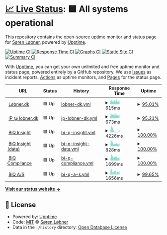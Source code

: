 # [📈 Live Status](https://lobner.github.io/status): <!--live status--> **🟩 All systems operational**

This repository contains the open-source uptime monitor and status page for [Søren Løbner](www.bdq.dk), powered by [Upptime](https://github.com/upptime/upptime).

[![Uptime CI](https://github.com/lobner/status/workflows/Uptime%20CI/badge.svg)](https://github.com/lobner/status/actions?query=workflow%3A%22Uptime+CI%22)
[![Response Time CI](https://github.com/lobner/status/workflows/Response%20Time%20CI/badge.svg)](https://github.com/lobner/status/actions?query=workflow%3A%22Response+Time+CI%22)
[![Graphs CI](https://github.com/lobner/status/workflows/Graphs%20CI/badge.svg)](https://github.com/lobner/status/actions?query=workflow%3A%22Graphs+CI%22)
[![Static Site CI](https://github.com/lobner/status/workflows/Static%20Site%20CI/badge.svg)](https://github.com/lobner/status/actions?query=workflow%3A%22Static+Site+CI%22)
[![Summary CI](https://github.com/lobner/status/workflows/Summary%20CI/badge.svg)](https://github.com/lobner/status/actions?query=workflow%3A%22Summary+CI%22)

With [Upptime](https://upptime.js.org), you can get your own unlimited and free uptime monitor and status page, powered entirely by a GitHub repository. We use [Issues](https://github.com/lobner/status/issues) as incident reports, [Actions](https://github.com/lobner/status/actions) as uptime monitors, and [Pages](https://lobner.github.io/status) for the status page.

<!--start: status pages-->
<!-- This summary is generated by Upptime (https://github.com/upptime/upptime) -->
<!-- Do not edit this manually, your changes will be overwritten -->
<!-- prettier-ignore -->
| URL | Status | History | Response Time | Uptime |
| --- | ------ | ------- | ------------- | ------ |
| <img alt="" src="https://icons.duckduckgo.com/ip3/www.xn--lbner-vua.dk.ico" height="13"> [Løbner.dk](https://www.løbner.dk) | 🟩 Up | [lobner-dk.yml](https://github.com/lobner/status/commits/HEAD/history/lobner-dk.yml) | <details><summary><img alt="Response time graph" src="./graphs/lobner-dk/response-time-week.png" height="20"> 615ms</summary><br><a href="https://lobner.github.io/status/history/lobner-dk"><img alt="Response time 589" src="https://img.shields.io/endpoint?url=https%3A%2F%2Fraw.githubusercontent.com%2Flobner%2Fstatus%2FHEAD%2Fapi%2Flobner-dk%2Fresponse-time.json"></a><br><a href="https://lobner.github.io/status/history/lobner-dk"><img alt="24-hour response time 659" src="https://img.shields.io/endpoint?url=https%3A%2F%2Fraw.githubusercontent.com%2Flobner%2Fstatus%2FHEAD%2Fapi%2Flobner-dk%2Fresponse-time-day.json"></a><br><a href="https://lobner.github.io/status/history/lobner-dk"><img alt="7-day response time 615" src="https://img.shields.io/endpoint?url=https%3A%2F%2Fraw.githubusercontent.com%2Flobner%2Fstatus%2FHEAD%2Fapi%2Flobner-dk%2Fresponse-time-week.json"></a><br><a href="https://lobner.github.io/status/history/lobner-dk"><img alt="30-day response time 605" src="https://img.shields.io/endpoint?url=https%3A%2F%2Fraw.githubusercontent.com%2Flobner%2Fstatus%2FHEAD%2Fapi%2Flobner-dk%2Fresponse-time-month.json"></a><br><a href="https://lobner.github.io/status/history/lobner-dk"><img alt="1-year response time 590" src="https://img.shields.io/endpoint?url=https%3A%2F%2Fraw.githubusercontent.com%2Flobner%2Fstatus%2FHEAD%2Fapi%2Flobner-dk%2Fresponse-time-year.json"></a></details> | <details><summary><a href="https://lobner.github.io/status/history/lobner-dk">95.01%</a></summary><a href="https://lobner.github.io/status/history/lobner-dk"><img alt="All-time uptime 99.85%" src="https://img.shields.io/endpoint?url=https%3A%2F%2Fraw.githubusercontent.com%2Flobner%2Fstatus%2FHEAD%2Fapi%2Flobner-dk%2Fuptime.json"></a><br><a href="https://lobner.github.io/status/history/lobner-dk"><img alt="24-hour uptime 98.98%" src="https://img.shields.io/endpoint?url=https%3A%2F%2Fraw.githubusercontent.com%2Flobner%2Fstatus%2FHEAD%2Fapi%2Flobner-dk%2Fuptime-day.json"></a><br><a href="https://lobner.github.io/status/history/lobner-dk"><img alt="7-day uptime 95.01%" src="https://img.shields.io/endpoint?url=https%3A%2F%2Fraw.githubusercontent.com%2Flobner%2Fstatus%2FHEAD%2Fapi%2Flobner-dk%2Fuptime-week.json"></a><br><a href="https://lobner.github.io/status/history/lobner-dk"><img alt="30-day uptime 95.88%" src="https://img.shields.io/endpoint?url=https%3A%2F%2Fraw.githubusercontent.com%2Flobner%2Fstatus%2FHEAD%2Fapi%2Flobner-dk%2Fuptime-month.json"></a><br><a href="https://lobner.github.io/status/history/lobner-dk"><img alt="1-year uptime 99.53%" src="https://img.shields.io/endpoint?url=https%3A%2F%2Fraw.githubusercontent.com%2Flobner%2Fstatus%2FHEAD%2Fapi%2Flobner-dk%2Fuptime-year.json"></a></details>
| <img alt="" src="https://icons.duckduckgo.com/ip3/ip.lobner.dk.ico" height="13"> [IP @ lobner.dk](https://ip.lobner.dk) | 🟩 Up | [ip-lobner-dk.yml](https://github.com/lobner/status/commits/HEAD/history/ip-lobner-dk.yml) | <details><summary><img alt="Response time graph" src="./graphs/ip-lobner-dk/response-time-week.png" height="20"> 673ms</summary><br><a href="https://lobner.github.io/status/history/ip-lobner-dk"><img alt="Response time 641" src="https://img.shields.io/endpoint?url=https%3A%2F%2Fraw.githubusercontent.com%2Flobner%2Fstatus%2FHEAD%2Fapi%2Fip-lobner-dk%2Fresponse-time.json"></a><br><a href="https://lobner.github.io/status/history/ip-lobner-dk"><img alt="24-hour response time 678" src="https://img.shields.io/endpoint?url=https%3A%2F%2Fraw.githubusercontent.com%2Flobner%2Fstatus%2FHEAD%2Fapi%2Fip-lobner-dk%2Fresponse-time-day.json"></a><br><a href="https://lobner.github.io/status/history/ip-lobner-dk"><img alt="7-day response time 673" src="https://img.shields.io/endpoint?url=https%3A%2F%2Fraw.githubusercontent.com%2Flobner%2Fstatus%2FHEAD%2Fapi%2Fip-lobner-dk%2Fresponse-time-week.json"></a><br><a href="https://lobner.github.io/status/history/ip-lobner-dk"><img alt="30-day response time 676" src="https://img.shields.io/endpoint?url=https%3A%2F%2Fraw.githubusercontent.com%2Flobner%2Fstatus%2FHEAD%2Fapi%2Fip-lobner-dk%2Fresponse-time-month.json"></a><br><a href="https://lobner.github.io/status/history/ip-lobner-dk"><img alt="1-year response time 643" src="https://img.shields.io/endpoint?url=https%3A%2F%2Fraw.githubusercontent.com%2Flobner%2Fstatus%2FHEAD%2Fapi%2Fip-lobner-dk%2Fresponse-time-year.json"></a></details> | <details><summary><a href="https://lobner.github.io/status/history/ip-lobner-dk">95.21%</a></summary><a href="https://lobner.github.io/status/history/ip-lobner-dk"><img alt="All-time uptime 99.84%" src="https://img.shields.io/endpoint?url=https%3A%2F%2Fraw.githubusercontent.com%2Flobner%2Fstatus%2FHEAD%2Fapi%2Fip-lobner-dk%2Fuptime.json"></a><br><a href="https://lobner.github.io/status/history/ip-lobner-dk"><img alt="24-hour uptime 99.00%" src="https://img.shields.io/endpoint?url=https%3A%2F%2Fraw.githubusercontent.com%2Flobner%2Fstatus%2FHEAD%2Fapi%2Fip-lobner-dk%2Fuptime-day.json"></a><br><a href="https://lobner.github.io/status/history/ip-lobner-dk"><img alt="7-day uptime 95.21%" src="https://img.shields.io/endpoint?url=https%3A%2F%2Fraw.githubusercontent.com%2Flobner%2Fstatus%2FHEAD%2Fapi%2Fip-lobner-dk%2Fuptime-week.json"></a><br><a href="https://lobner.github.io/status/history/ip-lobner-dk"><img alt="30-day uptime 95.99%" src="https://img.shields.io/endpoint?url=https%3A%2F%2Fraw.githubusercontent.com%2Flobner%2Fstatus%2FHEAD%2Fapi%2Fip-lobner-dk%2Fuptime-month.json"></a><br><a href="https://lobner.github.io/status/history/ip-lobner-dk"><img alt="1-year uptime 99.52%" src="https://img.shields.io/endpoint?url=https%3A%2F%2Fraw.githubusercontent.com%2Flobner%2Fstatus%2FHEAD%2Fapi%2Fip-lobner-dk%2Fuptime-year.json"></a></details>
| <img alt="" src="https://icons.duckduckgo.com/ip3/insight.biq.dk.ico" height="13"> [BiQ Insight](https://insight.biq.dk) | 🟩 Up | [bi-q-insight.yml](https://github.com/lobner/status/commits/HEAD/history/bi-q-insight.yml) | <details><summary><img alt="Response time graph" src="./graphs/bi-q-insight/response-time-week.png" height="20"> 4226ms</summary><br><a href="https://lobner.github.io/status/history/bi-q-insight"><img alt="Response time 1206" src="https://img.shields.io/endpoint?url=https%3A%2F%2Fraw.githubusercontent.com%2Flobner%2Fstatus%2FHEAD%2Fapi%2Fbi-q-insight%2Fresponse-time.json"></a><br><a href="https://lobner.github.io/status/history/bi-q-insight"><img alt="24-hour response time 5024" src="https://img.shields.io/endpoint?url=https%3A%2F%2Fraw.githubusercontent.com%2Flobner%2Fstatus%2FHEAD%2Fapi%2Fbi-q-insight%2Fresponse-time-day.json"></a><br><a href="https://lobner.github.io/status/history/bi-q-insight"><img alt="7-day response time 4226" src="https://img.shields.io/endpoint?url=https%3A%2F%2Fraw.githubusercontent.com%2Flobner%2Fstatus%2FHEAD%2Fapi%2Fbi-q-insight%2Fresponse-time-week.json"></a><br><a href="https://lobner.github.io/status/history/bi-q-insight"><img alt="30-day response time 3427" src="https://img.shields.io/endpoint?url=https%3A%2F%2Fraw.githubusercontent.com%2Flobner%2Fstatus%2FHEAD%2Fapi%2Fbi-q-insight%2Fresponse-time-month.json"></a><br><a href="https://lobner.github.io/status/history/bi-q-insight"><img alt="1-year response time 1427" src="https://img.shields.io/endpoint?url=https%3A%2F%2Fraw.githubusercontent.com%2Flobner%2Fstatus%2FHEAD%2Fapi%2Fbi-q-insight%2Fresponse-time-year.json"></a></details> | <details><summary><a href="https://lobner.github.io/status/history/bi-q-insight">100.00%</a></summary><a href="https://lobner.github.io/status/history/bi-q-insight"><img alt="All-time uptime 99.92%" src="https://img.shields.io/endpoint?url=https%3A%2F%2Fraw.githubusercontent.com%2Flobner%2Fstatus%2FHEAD%2Fapi%2Fbi-q-insight%2Fuptime.json"></a><br><a href="https://lobner.github.io/status/history/bi-q-insight"><img alt="24-hour uptime 100.00%" src="https://img.shields.io/endpoint?url=https%3A%2F%2Fraw.githubusercontent.com%2Flobner%2Fstatus%2FHEAD%2Fapi%2Fbi-q-insight%2Fuptime-day.json"></a><br><a href="https://lobner.github.io/status/history/bi-q-insight"><img alt="7-day uptime 100.00%" src="https://img.shields.io/endpoint?url=https%3A%2F%2Fraw.githubusercontent.com%2Flobner%2Fstatus%2FHEAD%2Fapi%2Fbi-q-insight%2Fuptime-week.json"></a><br><a href="https://lobner.github.io/status/history/bi-q-insight"><img alt="30-day uptime 99.95%" src="https://img.shields.io/endpoint?url=https%3A%2F%2Fraw.githubusercontent.com%2Flobner%2Fstatus%2FHEAD%2Fapi%2Fbi-q-insight%2Fuptime-month.json"></a><br><a href="https://lobner.github.io/status/history/bi-q-insight"><img alt="1-year uptime 99.94%" src="https://img.shields.io/endpoint?url=https%3A%2F%2Fraw.githubusercontent.com%2Flobner%2Fstatus%2FHEAD%2Fapi%2Fbi-q-insight%2Fuptime-year.json"></a></details>
| <img alt="" src="https://icons.duckduckgo.com/ip3/data.biq.dk.ico" height="13"> [BiQ Insight (data)](https://data.biq.dk) | 🟩 Up | [bi-q-insight-data.yml](https://github.com/lobner/status/commits/HEAD/history/bi-q-insight-data.yml) | <details><summary><img alt="Response time graph" src="./graphs/bi-q-insight-data/response-time-week.png" height="20"> 828ms</summary><br><a href="https://lobner.github.io/status/history/bi-q-insight-data"><img alt="Response time 607" src="https://img.shields.io/endpoint?url=https%3A%2F%2Fraw.githubusercontent.com%2Flobner%2Fstatus%2FHEAD%2Fapi%2Fbi-q-insight-data%2Fresponse-time.json"></a><br><a href="https://lobner.github.io/status/history/bi-q-insight-data"><img alt="24-hour response time 801" src="https://img.shields.io/endpoint?url=https%3A%2F%2Fraw.githubusercontent.com%2Flobner%2Fstatus%2FHEAD%2Fapi%2Fbi-q-insight-data%2Fresponse-time-day.json"></a><br><a href="https://lobner.github.io/status/history/bi-q-insight-data"><img alt="7-day response time 828" src="https://img.shields.io/endpoint?url=https%3A%2F%2Fraw.githubusercontent.com%2Flobner%2Fstatus%2FHEAD%2Fapi%2Fbi-q-insight-data%2Fresponse-time-week.json"></a><br><a href="https://lobner.github.io/status/history/bi-q-insight-data"><img alt="30-day response time 648" src="https://img.shields.io/endpoint?url=https%3A%2F%2Fraw.githubusercontent.com%2Flobner%2Fstatus%2FHEAD%2Fapi%2Fbi-q-insight-data%2Fresponse-time-month.json"></a><br><a href="https://lobner.github.io/status/history/bi-q-insight-data"><img alt="1-year response time 607" src="https://img.shields.io/endpoint?url=https%3A%2F%2Fraw.githubusercontent.com%2Flobner%2Fstatus%2FHEAD%2Fapi%2Fbi-q-insight-data%2Fresponse-time-year.json"></a></details> | <details><summary><a href="https://lobner.github.io/status/history/bi-q-insight-data">100.00%</a></summary><a href="https://lobner.github.io/status/history/bi-q-insight-data"><img alt="All-time uptime 99.95%" src="https://img.shields.io/endpoint?url=https%3A%2F%2Fraw.githubusercontent.com%2Flobner%2Fstatus%2FHEAD%2Fapi%2Fbi-q-insight-data%2Fuptime.json"></a><br><a href="https://lobner.github.io/status/history/bi-q-insight-data"><img alt="24-hour uptime 100.00%" src="https://img.shields.io/endpoint?url=https%3A%2F%2Fraw.githubusercontent.com%2Flobner%2Fstatus%2FHEAD%2Fapi%2Fbi-q-insight-data%2Fuptime-day.json"></a><br><a href="https://lobner.github.io/status/history/bi-q-insight-data"><img alt="7-day uptime 100.00%" src="https://img.shields.io/endpoint?url=https%3A%2F%2Fraw.githubusercontent.com%2Flobner%2Fstatus%2FHEAD%2Fapi%2Fbi-q-insight-data%2Fuptime-week.json"></a><br><a href="https://lobner.github.io/status/history/bi-q-insight-data"><img alt="30-day uptime 99.95%" src="https://img.shields.io/endpoint?url=https%3A%2F%2Fraw.githubusercontent.com%2Flobner%2Fstatus%2FHEAD%2Fapi%2Fbi-q-insight-data%2Fuptime-month.json"></a><br><a href="https://lobner.github.io/status/history/bi-q-insight-data"><img alt="1-year uptime 99.95%" src="https://img.shields.io/endpoint?url=https%3A%2F%2Fraw.githubusercontent.com%2Flobner%2Fstatus%2FHEAD%2Fapi%2Fbi-q-insight-data%2Fuptime-year.json"></a></details>
| <img alt="" src="https://icons.duckduckgo.com/ip3/compliance.biq.dk.ico" height="13"> [BiQ Compliance](https://compliance.biq.dk) | 🟩 Up | [bi-q-compliance.yml](https://github.com/lobner/status/commits/HEAD/history/bi-q-compliance.yml) | <details><summary><img alt="Response time graph" src="./graphs/bi-q-compliance/response-time-week.png" height="20"> 1699ms</summary><br><a href="https://lobner.github.io/status/history/bi-q-compliance"><img alt="Response time 1002" src="https://img.shields.io/endpoint?url=https%3A%2F%2Fraw.githubusercontent.com%2Flobner%2Fstatus%2FHEAD%2Fapi%2Fbi-q-compliance%2Fresponse-time.json"></a><br><a href="https://lobner.github.io/status/history/bi-q-compliance"><img alt="24-hour response time 1551" src="https://img.shields.io/endpoint?url=https%3A%2F%2Fraw.githubusercontent.com%2Flobner%2Fstatus%2FHEAD%2Fapi%2Fbi-q-compliance%2Fresponse-time-day.json"></a><br><a href="https://lobner.github.io/status/history/bi-q-compliance"><img alt="7-day response time 1699" src="https://img.shields.io/endpoint?url=https%3A%2F%2Fraw.githubusercontent.com%2Flobner%2Fstatus%2FHEAD%2Fapi%2Fbi-q-compliance%2Fresponse-time-week.json"></a><br><a href="https://lobner.github.io/status/history/bi-q-compliance"><img alt="30-day response time 1396" src="https://img.shields.io/endpoint?url=https%3A%2F%2Fraw.githubusercontent.com%2Flobner%2Fstatus%2FHEAD%2Fapi%2Fbi-q-compliance%2Fresponse-time-month.json"></a><br><a href="https://lobner.github.io/status/history/bi-q-compliance"><img alt="1-year response time 984" src="https://img.shields.io/endpoint?url=https%3A%2F%2Fraw.githubusercontent.com%2Flobner%2Fstatus%2FHEAD%2Fapi%2Fbi-q-compliance%2Fresponse-time-year.json"></a></details> | <details><summary><a href="https://lobner.github.io/status/history/bi-q-compliance">100.00%</a></summary><a href="https://lobner.github.io/status/history/bi-q-compliance"><img alt="All-time uptime 99.97%" src="https://img.shields.io/endpoint?url=https%3A%2F%2Fraw.githubusercontent.com%2Flobner%2Fstatus%2FHEAD%2Fapi%2Fbi-q-compliance%2Fuptime.json"></a><br><a href="https://lobner.github.io/status/history/bi-q-compliance"><img alt="24-hour uptime 100.00%" src="https://img.shields.io/endpoint?url=https%3A%2F%2Fraw.githubusercontent.com%2Flobner%2Fstatus%2FHEAD%2Fapi%2Fbi-q-compliance%2Fuptime-day.json"></a><br><a href="https://lobner.github.io/status/history/bi-q-compliance"><img alt="7-day uptime 100.00%" src="https://img.shields.io/endpoint?url=https%3A%2F%2Fraw.githubusercontent.com%2Flobner%2Fstatus%2FHEAD%2Fapi%2Fbi-q-compliance%2Fuptime-week.json"></a><br><a href="https://lobner.github.io/status/history/bi-q-compliance"><img alt="30-day uptime 100.00%" src="https://img.shields.io/endpoint?url=https%3A%2F%2Fraw.githubusercontent.com%2Flobner%2Fstatus%2FHEAD%2Fapi%2Fbi-q-compliance%2Fuptime-month.json"></a><br><a href="https://lobner.github.io/status/history/bi-q-compliance"><img alt="1-year uptime 99.97%" src="https://img.shields.io/endpoint?url=https%3A%2F%2Fraw.githubusercontent.com%2Flobner%2Fstatus%2FHEAD%2Fapi%2Fbi-q-compliance%2Fuptime-year.json"></a></details>
| <img alt="" src="https://icons.duckduckgo.com/ip3/www.biq.dk.ico" height="13"> [BiQ A/S](https://www.biq.dk) | 🟩 Up | [bi-q-a-s.yml](https://github.com/lobner/status/commits/HEAD/history/bi-q-a-s.yml) | <details><summary><img alt="Response time graph" src="./graphs/bi-q-a-s/response-time-week.png" height="20"> 1656ms</summary><br><a href="https://lobner.github.io/status/history/bi-q-a-s"><img alt="Response time 1674" src="https://img.shields.io/endpoint?url=https%3A%2F%2Fraw.githubusercontent.com%2Flobner%2Fstatus%2FHEAD%2Fapi%2Fbi-q-a-s%2Fresponse-time.json"></a><br><a href="https://lobner.github.io/status/history/bi-q-a-s"><img alt="24-hour response time 2040" src="https://img.shields.io/endpoint?url=https%3A%2F%2Fraw.githubusercontent.com%2Flobner%2Fstatus%2FHEAD%2Fapi%2Fbi-q-a-s%2Fresponse-time-day.json"></a><br><a href="https://lobner.github.io/status/history/bi-q-a-s"><img alt="7-day response time 1656" src="https://img.shields.io/endpoint?url=https%3A%2F%2Fraw.githubusercontent.com%2Flobner%2Fstatus%2FHEAD%2Fapi%2Fbi-q-a-s%2Fresponse-time-week.json"></a><br><a href="https://lobner.github.io/status/history/bi-q-a-s"><img alt="30-day response time 1587" src="https://img.shields.io/endpoint?url=https%3A%2F%2Fraw.githubusercontent.com%2Flobner%2Fstatus%2FHEAD%2Fapi%2Fbi-q-a-s%2Fresponse-time-month.json"></a><br><a href="https://lobner.github.io/status/history/bi-q-a-s"><img alt="1-year response time 1673" src="https://img.shields.io/endpoint?url=https%3A%2F%2Fraw.githubusercontent.com%2Flobner%2Fstatus%2FHEAD%2Fapi%2Fbi-q-a-s%2Fresponse-time-year.json"></a></details> | <details><summary><a href="https://lobner.github.io/status/history/bi-q-a-s">99.65%</a></summary><a href="https://lobner.github.io/status/history/bi-q-a-s"><img alt="All-time uptime 27.43%" src="https://img.shields.io/endpoint?url=https%3A%2F%2Fraw.githubusercontent.com%2Flobner%2Fstatus%2FHEAD%2Fapi%2Fbi-q-a-s%2Fuptime.json"></a><br><a href="https://lobner.github.io/status/history/bi-q-a-s"><img alt="24-hour uptime 100.00%" src="https://img.shields.io/endpoint?url=https%3A%2F%2Fraw.githubusercontent.com%2Flobner%2Fstatus%2FHEAD%2Fapi%2Fbi-q-a-s%2Fuptime-day.json"></a><br><a href="https://lobner.github.io/status/history/bi-q-a-s"><img alt="7-day uptime 99.65%" src="https://img.shields.io/endpoint?url=https%3A%2F%2Fraw.githubusercontent.com%2Flobner%2Fstatus%2FHEAD%2Fapi%2Fbi-q-a-s%2Fuptime-week.json"></a><br><a href="https://lobner.github.io/status/history/bi-q-a-s"><img alt="30-day uptime 99.88%" src="https://img.shields.io/endpoint?url=https%3A%2F%2Fraw.githubusercontent.com%2Flobner%2Fstatus%2FHEAD%2Fapi%2Fbi-q-a-s%2Fuptime-month.json"></a><br><a href="https://lobner.github.io/status/history/bi-q-a-s"><img alt="1-year uptime 99.28%" src="https://img.shields.io/endpoint?url=https%3A%2F%2Fraw.githubusercontent.com%2Flobner%2Fstatus%2FHEAD%2Fapi%2Fbi-q-a-s%2Fuptime-year.json"></a></details>

<!--end: status pages-->

[**Visit our status website →**](https://lobner.github.io/status)

## 📄 License

- Powered by: [Upptime](https://github.com/upptime/upptime)
- Code: [MIT](./LICENSE) © [Søren Løbner](https://www.biq.dk)
- Data in the `./history` directory: [Open Database License](https://opendatacommons.org/licenses/odbl/1-0/)
